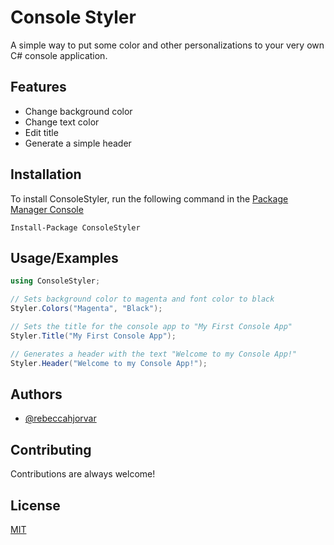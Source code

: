 
# Console Styler

A simple way to put some color and other personalizations to your very own C# console application.


## Features

- Change background color
- Change text color
- Edit title
- Generate a simple header
## Installation

To install ConsoleStyler, run the following command in the [Package Manager Console](https://docs.microsoft.com/en-us/ef/core/cli/powershell) 

```
Install-Package ConsoleStyler
```    
## Usage/Examples

```c#
using ConsoleStyler;

// Sets background color to magenta and font color to black
Styler.Colors("Magenta", "Black");

// Sets the title for the console app to "My First Console App"
Styler.Title("My First Console App"); 

// Generates a header with the text "Welcome to my Console App!"
Styler.Header("Welcome to my Console App!");

```


## Authors

- [@rebeccahjorvar](https://www.github.com/rebeccahjorvar)


## Contributing

Contributions are always welcome!




## License

[MIT](https://choosealicense.com/licenses/mit/)

